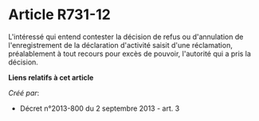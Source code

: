 # Article R731-12

L'intéressé qui entend contester la décision de refus ou d'annulation de l'enregistrement de la déclaration d'activité saisit
d'une réclamation, préalablement à tout recours pour excès de pouvoir, l'autorité qui a pris la décision.

**Liens relatifs à cet article**

_Créé par_:

  - Décret n°2013-800 du 2 septembre 2013 - art. 3
